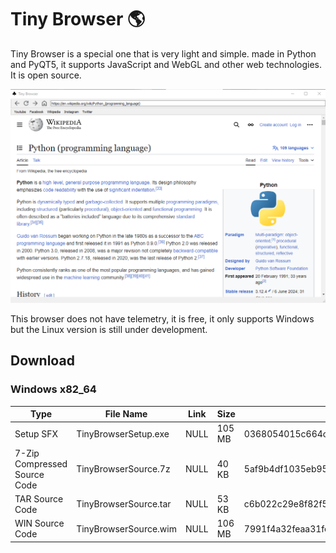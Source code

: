 # Tiny Browser 🌎

Tiny Browser is a special one that is very light and simple. made in Python and PyQT5, it supports JavaScript and WebGL and other web technologies. It is open source.

![Image](01.png)

This browser does not have telemetry, it is free, it only supports Windows but the Linux version is still under development.

## Download
### Windows x82_64

|Type|File Name|Link|Size|SHA-256|
|-|-|-|-|-|
|Setup SFX|TinyBrowserSetup.exe|NULL|105 MB|0368054015c664ca1b33dd3463ee62559a4ee56c01bc789878e9b981d772196e|
|7-Zip Compressed Source Code|TinyBrowserSource.7z|NULL|40 KB|5af9b4df1035eb95d38fb3923e81a4a78ea6c40ccceeeafafecec86b03dea334|
|TAR Source Code|TinyBrowserSource.tar|NULL|53 KB|c6b022c29e8f82f51e4ee424f9632e19a4b6ac1152da2cf6731b6dac6e823215
|WIN Source Code|TinyBrowserSource.wim|NULL|106 MB|7991f4a32feaa31feff0dab736012b1c3643cbcfe386f0ee786dc3c0c6519548|
